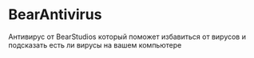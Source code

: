 # BearAntivirus
Антивирус от BearStudios который поможет избавиться от вирусов и подсказать есть ли вирусы на вашем компьютере
